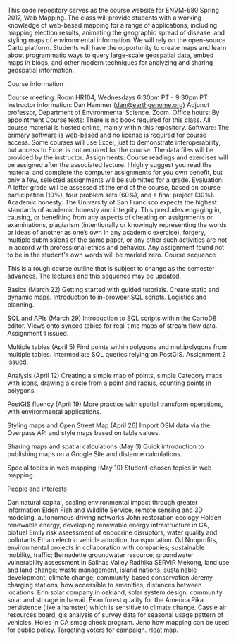 This code repository serves as the course website for ENVM-680 Spring 2017, Web Mapping. The class will provide students with a working knowledge of web-based mapping for a range of applications, including mapping election results, animating the geographic spread of disease, and styling maps of environmental information. We will rely on the open-source Carto platform. Students will have the opportunity to create maps and learn about programmatic ways to query large-scale geospatial data, embed maps in blogs, and other modern techniques for analyzing and sharing geospatial information.

Course information

Course meeting: Room HR104, Wednesdays 6:30pm PT - 9:30pm PT
Instructor information: Dan Hammer (dan@earthgenome.org) Adjunct professor, Department of Environmental Science. Zoom.
Office hours: By appointment
Course texts: There is no book required for this class. All course material is hosted online, mainly within this repository.
Software: The primary software is web-based and no license is required for course access. Some courses will use Excel, just to demonstrate interoperability, but access to Excel is not required for the course. The data files will be provided by the instructor.
Assignments: Course readings and exercises will be assigned after the associated lecture. I highly suggest you read the material and complete the computer assignments for you own benefit, but only a few, selected assignments will be submitted for a grade.
Evaluation: A letter grade will be assessed at the end of the course, based on course participation (10%), four problem sets (60%), and a final project (30%).
Academic honesty: The University of San Francisco expects the highest standards of academic honesty and integrity. This precludes engaging in, causing, or benefiting from any aspects of cheating on assignments or examinations, plagiarism (intentionally or knowingly representing the words or ideas of another as one’s own in any academic exercise), forgery, multiple submissions of the same paper, or any other such activities are not in accord with professional ethics and behavior. Any assignment found not to be in the student's own words will be marked zero.
Course sequence

This is a rough course outline that is subject to change as the semester advances. The lectures and this sequence may be updated.

Basics (March 22) Getting started with guided tutorials. Create static and dynamic maps. Introduction to in-browser SQL scripts. Logistics and planning.

SQL and APIs (March 29) Introduction to SQL scripts within the CartoDB editor. Views onto synced tables for real-time maps of stream flow data. Assignment 1 issued.

Multiple tables (April 5) Find points within polygons and multipolygons from multiple tables. Intermediate SQL queries relying on PostGIS. Assignment 2 issued.

Analysis (April 12) Creating a simple map of points, simple Category maps with icons, drawing a circle from a point and radius, counting points in polygons.

PostGIS fluency (April 19) More practice with spatial transform operations, with environmental applications.

Styling maps and Open Street Map (April 26) Import OSM data via the Overpass API and style maps based on table values.

Sharing maps and spatial calculations (May 3) Quick introduction to publishing maps on a Google Site and distance calculations.

Special topics in web mapping (May 10) Student-chosen topics in web mapping.

People and interests

Dan natural capital, scaling environmental impact through greater information
Elden Fish and Wildlife Service, remote sensing and 3D modeling, autonomous driving networks
John restoration ecology
Holden renewable energy, developing renewable energy infrastructure in CA, biofuel
Emily risk assessment of endocrine disruptors, water quality and pollutants
Ethan electric vehicle adoption, transportation.
OJ Nonprofits, environmental projects in collaboration with companies; sustainable mobility, traffic;
Bernadette groundwater resource; groundwater vulnerability assessment in Salinas Valley
Radhika SERVIR Mekong, land use and land change; waste management, island nations; sustainable development; climate change; community-based conservation
Jeremy charging stations, how accessible to amenities; distances between locations.
Erin solar company in oakland, solar system design; community solar and storage in hawaii.
Evan forest quality for the America Pika persistence (like a hamster) which is sensitive to climate change.
Cassie air resources board, gis analysis of survey data for seasonal usage pattern of vehicles. Holes in CA smog check program.
Jeno how mapping can be used for public policy. Targeting voters for campaign. Heat map.
